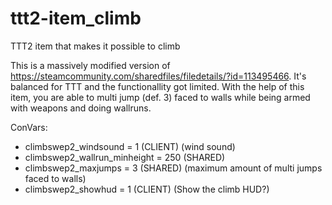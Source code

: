 # ttt2-item_climb
TTT2 item that makes it possible to climb

This is a massively modified version of https://steamcommunity.com/sharedfiles/filedetails/?id=113495466.
It's balanced for TTT and the functionallity got limited. With the help of this item, you are able to multi jump (def. 3) faced to walls while being armed with weapons and doing wallruns.

ConVars:
* climbswep2_windsound = 1 (CLIENT) (wind sound)
* climbswep2_wallrun_minheight = 250 (SHARED)
* climbswep2_maxjumps = 3 (SHARED) (maximum amount of multi jumps faced to walls)
* climbswep2_showhud = 1 (CLIENT) (Show the climb HUD?)
